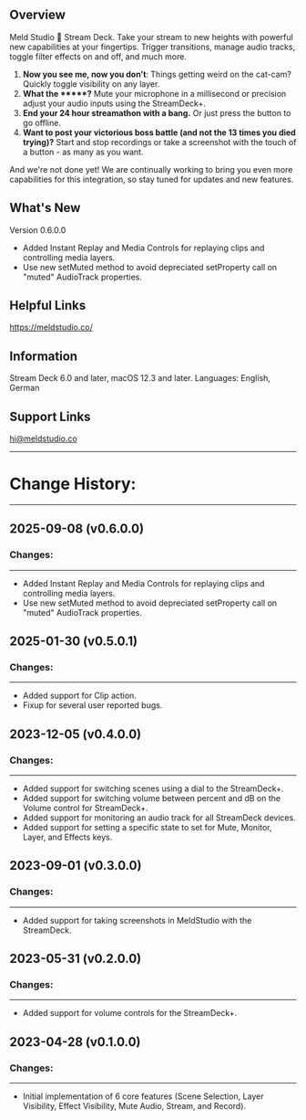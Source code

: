 
## Overview

Meld Studio 💙 Stream Deck. Take your stream to new heights with powerful new capabilities at your fingertips. Trigger transitions, manage audio tracks, toggle filter effects on and off, and much more. 

1. **Now you see me, now you don’t**: Things getting weird on the cat-cam? Quickly toggle visibility on any layer.
2. **What the \*\*\*\*\*?** Mute your microphone in a millisecond or precision adjust your audio inputs using the StreamDeck+.
4. **End your 24 hour streamathon with a bang.** Or just press the button to go offline.
5. **Want to post your victorious boss battle (and not the 13 times you died trying)?** Start and stop recordings or take a screenshot with the touch of a button - as many as you want.

And we're not done yet! We are continually working to bring you even more capabilities for this integration, so stay tuned for updates and new features.

## What's New

Version 0.6.0.0
- Added Instant Replay and Media Controls for replaying clips and controlling media layers.
- Use new setMuted method to avoid depreciated setProperty call on "muted" AudioTrack properties.

## Helpful Links

https://meldstudio.co/

## Information

Stream Deck 6.0 and later, macOS 12.3 and later.
Languages: English, German

## Support Links

hi@meldstudio.co 


------------
# Change History:
------------

## 2025-09-08 (v0.6.0.0)
### Changes:
-----------
- Added Instant Replay and Media Controls for replaying clips and controlling media layers.
- Use new setMuted method to avoid depreciated setProperty call on "muted" AudioTrack properties.


## 2025-01-30 (v0.5.0.1)
### Changes:
-----------
- Added support for Clip action.
- Fixup for several user reported bugs.


## 2023-12-05 (v0.4.0.0)
### Changes:
-----------
- Added support for switching scenes using a dial to the StreamDeck+.
- Added support for switching volume between percent and dB on the Volume control for StreamDeck+.
- Added support for monitoring an audio track for all StreamDeck devices.
- Added support for setting a specific state to set for Mute, Monitor, Layer, and Effects keys.


## 2023-09-01 (v0.3.0.0)
### Changes:
-----------
- Added support for taking screenshots in MeldStudio with the StreamDeck.


## 2023-05-31 (v0.2.0.0)
### Changes:
-----------
- Added support for volume controls for the StreamDeck+.


## 2023-04-28 (v0.1.0.0)
### Changes:
-----------
- Initial implementation of 6 core features (Scene Selection, Layer Visibility, Effect Visibility, Mute Audio, Stream, and Record).



